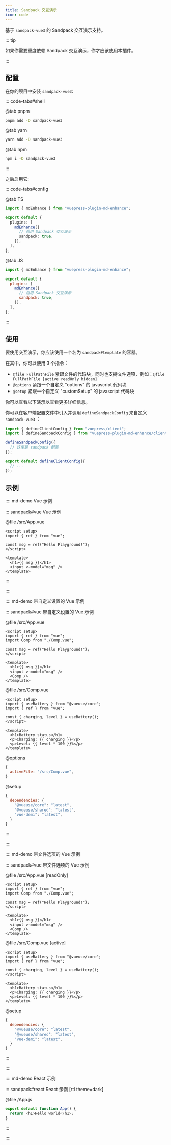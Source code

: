 ```yaml
---
title: Sandpack 交互演示
icon: code
---
```


<!-- #region before -->

基于 `sandpack-vue3` 的 Sandpack 交互演示支持。

<!-- more -->

::: tip

如果你需要重度依赖 Sandpack 交互演示，你才应该使用本插件。

:::

## 配置

在你的项目中安装 `sandpack-vue3`:

::: code-tabs#shell

@tab pnpm

```bash
pnpm add -D sandpack-vue3
```

@tab yarn

```bash
yarn add -D sandpack-vue3
```

@tab npm

```bash
npm i -D sandpack-vue3
```

:::

之后启用它:

<!-- #endregion before -->

::: code-tabs#config

@tab TS

```ts {8} title=".vuepress/config.ts"
import { mdEnhance } from "vuepress-plugin-md-enhance";

export default {
  plugins: [
    mdEnhance({
      // 启用 Sandpack 交互演示
      sandpack: true,
    }),
  ],
};
```

@tab JS

```js {8} title=".vuepress/config.js"
import { mdEnhance } from "vuepress-plugin-md-enhance";

export default {
  plugins: [
    mdEnhance({
      // 启用 Sandpack 交互演示
      sandpack: true,
    }),
  ],
};
```

:::

<!-- #region after -->

## 使用

要使用交互演示，你应该使用一个名为 `sandpack#template` 的容器。

在其中，你可以使用 3 个指令：

- `@file FullPathFile` 紧跟文件的代码块，同时也支持文件选项，例如：`@file FullPathFile [active readOnly hidden]`
- `@options` 紧跟一个自定义 "options" 的 javascript 代码块
- `@setup` 紧跟一个自定义 "customSetup" 的 javascript 代码块

你可以查看以下演示以查看更多详细信息。

你可以在客户端配置文件中引入并调用 `defineSandpackConfig` 来自定义 `sandpack-vue3` ：

```ts title=".vuepress/client.ts"
import { defineClientConfig } from "vuepress/client";
import { defineSandpackConfig } from "vuepress-plugin-md-enhance/client";

defineSandpackConfig({
  // 这里是 sandpack 配置
});

export default defineClientConfig({
  // ...
});
```

## 示例

:::: md-demo Vue 示例

::: sandpack#vue Vue 示例

@file /src/App.vue

```vue
<script setup>
import { ref } from "vue";

const msg = ref("Hello Playground!");
</script>

<template>
  <h1>{{ msg }}</h1>
  <input v-model="msg" />
</template>
```

:::

::::

:::: md-demo 带自定义设置的 Vue 示例

::: sandpack#vue 带自定义设置的 Vue 示例

@file /src/App.vue

```vue
<script setup>
import { ref } from "vue";
import Comp from "./Comp.vue";

const msg = ref("Hello Playground!");
</script>

<template>
  <h1>{{ msg }}</h1>
  <input v-model="msg" />
  <Comp />
</template>
```

@file /src/Comp.vue

```vue
<script setup>
import { useBattery } from "@vueuse/core";
import { ref } from "vue";

const { charging, level } = useBattery();
</script>

<template>
  <h1>Battery status</h1>
  <p>Charging: {{ charging }}</p>
  <p>Level: {{ level * 100 }}%</p>
</template>
```

@options

```js
{
  activeFile: "/src/Comp.vue",
}
```

@setup

```js
{
  dependencies: {
    "@vueuse/core": "latest",
    "@vueuse/shared": "latest",
    "vue-demi": "latest",
  }
}
```

:::

::::

:::: md-demo 带文件选项的 Vue 示例

::: sandpack#vue 带文件选项的 Vue 示例

@file /src/App.vue [readOnly]

```vue
<script setup>
import { ref } from "vue";
import Comp from "./Comp.vue";

const msg = ref("Hello Playground!");
</script>

<template>
  <h1>{{ msg }}</h1>
  <input v-model="msg" />
  <Comp />
</template>
```

@file /src/Comp.vue [active]

```vue
<script setup>
import { useBattery } from "@vueuse/core";
import { ref } from "vue";

const { charging, level } = useBattery();
</script>

<template>
  <h1>Battery status</h1>
  <p>Charging: {{ charging }}</p>
  <p>Level: {{ level * 100 }}%</p>
</template>
```

@setup

```js
{
  dependencies: {
    "@vueuse/core": "latest",
    "@vueuse/shared": "latest",
    "vue-demi": "latest",
  }
}
```

:::

::::

:::: md-demo React 示例

::: sandpack#react React 示例 [rtl theme=dark]

@file /App.js

```js
export default function App() {
  return <h1>Hello world</h1>;
}
```

:::

::::

<!-- #endregion after -->

